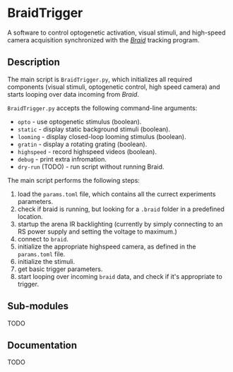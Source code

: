 # BraidTrigger
A software to control optogenetic activation, visual stimuli, and high-speed camera acquisition synchronized with the [*Braid*](https://github.com/strawlab/strand-braid/) tracking program.

## Description
The main script is `BraidTrigger.py`, which initializes all required components (visual stimuli, optogenetic control, high speed camera) and starts looping over data incoming from *Braid*.

`BraidTrigger.py` accepts the following command-line arguments:
- `opto` - use optogenetic stimulus (boolean).
- `static` - display static background stimuli (boolean).
- `looming` - display closed-loop looming stimulus (boolean).
- `gratin` - display a rotating grating (boolean).
- `highspeed` - record highspeed videos (boolean).
- `debug` - print extra infromation.
- `dry-run` (TODO) - run script without running Braid.

The main script performs the following steps:
1. load the `params.toml` file, which contains all the currect experiments parameters.
2. check if braid is running, but looking for a `.braid` folder in a predefined location.
3. startup the arena IR backlighting (currently by simply connecting to an RS power supply and setting the voltage to maximum.)
4. connect to `braid`.
5. initialize the appropriate highspeed camera, as defined in the `params.toml` file.
6. initialize the stimuli.
7. get basic trigger parameters.
8. start looping over incoming `braid` data, and check if it's appropriate to trigger.

## Sub-modules
TODO

## Documentation
TODO
